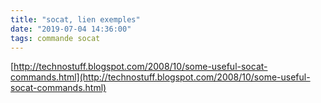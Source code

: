 ```yaml
---
title: "socat, lien exemples"
date: "2019-07-04 14:36:00"
tags: commande socat
---
```

[http://technostuff.blogspot.com/2008/10/some-useful-socat-commands.html](http://technostuff.blogspot.com/2008/10/some-useful-socat-commands.html)
